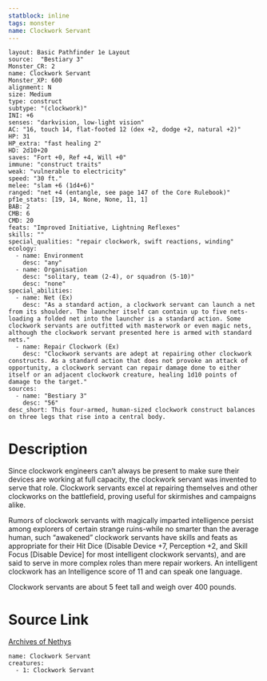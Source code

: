 ```yaml
---
statblock: inline
tags: monster
name: Clockwork Servant
---
```

```statblock
layout: Basic Pathfinder 1e Layout
source:  "Bestiary 3"
Monster_CR: 2
name: Clockwork Servant
Monster_XP: 600
alignment: N
size: Medium
type: construct
subtype: "(clockwork)"
INI: +6
senses: "darkvision, low-light vision"
AC: "16, touch 14, flat-footed 12 (dex +2, dodge +2, natural +2)"
HP: 31
HP_extra: "fast healing 2"
HD: 2d10+20
saves: "Fort +0, Ref +4, Will +0"
immune: "construct traits"
weak: "vulnerable to electricity"
speed: "30 ft."
melee: "slam +6 (1d4+6)"
ranged: "net +4 (entangle, see page 147 of the Core Rulebook)"
pf1e_stats: [19, 14, None, None, 11, 1]
BAB: 2
CMB: 6
CMD: 20
feats: "Improved Initiative, Lightning Reflexes"
skills: ""
special_qualities: "repair clockwork, swift reactions, winding"
ecology:
  - name: Environment
    desc: "any"
  - name: Organisation
    desc: "solitary, team (2-4), or squadron (5-10)"
    desc: "none"
special_abilities:
  - name: Net (Ex)
    desc: "As a standard action, a clockwork servant can launch a net from its shoulder. The launcher itself can contain up to five nets-loading a folded net into the launcher is a standard action. Some clockwork servants are outfitted with masterwork or even magic nets, although the clockwork servant presented here is armed with standard nets."
  - name: Repair Clockwork (Ex)
    desc: "Clockwork servants are adept at repairing other clockwork constructs. As a standard action that does not provoke an attack of opportunity, a clockwork servant can repair damage done to either itself or an adjacent clockwork creature, healing 1d10 points of damage to the target."
sources:
  - name: "Bestiary 3"
    desc: "56"
desc_short: This four-armed, human-sized clockwork construct balances on three legs that rise into a central body.
```
# Description
Since clockwork engineers can’t always be present to make sure their devices are working at full capacity, the clockwork servant was invented to serve that role. Clockwork servants excel at repairing themselves and other clockworks on the battlefield, proving useful for skirmishes and campaigns alike.

Rumors of clockwork servants with magically imparted intelligence persist among explorers of certain strange ruins-while no smarter than the average human, such “awakened” clockwork servants have skills and feats as appropriate for their Hit Dice (Disable Device +7, Perception +2, and Skill Focus [Disable Device] for most intelligent clockwork servants), and are said to serve in more complex roles than mere repair workers. An intelligent clockwork has an Intelligence score of 11 and can speak one language.

Clockwork servants are about 5 feet tall and weigh over 400 pounds.
# Source Link
[Archives of Nethys](https://aonprd.com/MonsterDisplay.aspx?ItemName=Clockwork%20Servant)
```encounter-table
name: Clockwork Servant
creatures:
  - 1: Clockwork Servant
```
